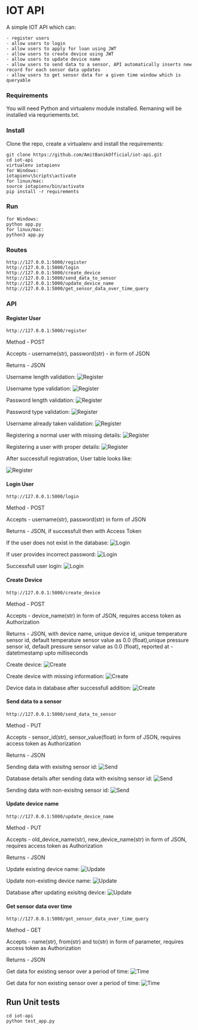 
# IOT API

A simple IOT API which can:

    - register users
    - allow users to login
    - allow users to apply for loan using JWT
    - allow users to create device using JWT
    - allow users to update device name
    - allow users to send data to a sensor, API automatically inserts new record for each sensor data updates
    - allow users to get sensor data for a given time window which is queryable 


### Requirements

You will need Python and virtualenv module installed. Remaning will be installed via requriements.txt.

### Install

Clone the repo, create a virtualenv and install the requirements:

```
git clone https://github.com/AmitBanikOfficial/iot-api.git
cd iot-api
virtualenv iotapienv
for Windows:
iotapienv\Scripts\activate
for linux/mac:
source iotapienv/bin/activate
pip install -r requirements
```

### Run 

```
for Windows:
python app.py
for linux/mac:
python3 app.py
```

### Routes

```
http://127.0.0.1:5000/register
http://127.0.0.1:5000/login
http://127.0.0.1:5000/create_device
http://127.0.0.1:5000/send_data_to_sensor
http://127.0.0.1:5000/update_device_name
http://127.0.0.1:5000/get_sensor_data_over_time_query
```

### API

#### Register User

```
http://127.0.0.1:5000/register
```
Method  - POST

Accepts - username(str), password(str) - in form of JSON

Returns - JSON

Username length validation:
![Register](screenshots/01username_length_validation.png)

Username type validation:
![Register](screenshots/02username_should_be_only_alphanumeric.png)

Password length validation:
![Register](screenshots/03password_length_validation.png)

Password type validation:
![Register](screenshots/04password_cannot_have_space.png)

Username already taken validation:
![Register](screenshots/05username_is_already_taken.png)


Registering a normal user with missing details:
![Register](screenshots/06register_normal_user_with_missing_details.png)

Registering a user with proper details:
![Register](screenshots/07register_user_with_proper_details.png)

After successfull registration, User table looks like:

![Register](screenshots/08user_data_in_table_after_successful_registration.png)


#### Login User

```
http://127.0.0.1:5000/login
```

Method  - POST 

Accepts - username(str), password(str) in form of JSON

Returns - JSON, if successfull then with Access Token

If the user does not exist in the database:
![Login](screenshots/09login_user_does_not_exist.png)

If user provides incorrect password:
![Login](screenshots/10login_user_with_incorrect_password.png)

Successfull user login:
![Login](screenshots/11login_success.png)



#### Create Device

```
http://127.0.0.1:5000/create_device
```

Method  - POST 

Accepts - device_name(str) in form of JSON, requires access token as Authorization

Returns - JSON, with device name, unique device id, unique temperature sensor id, default temperature sensor value as 0.0 (float),unique pressure sensor id, default pressure sensor value as 0.0 (float), reported at - datetimestamp upto milliseconds

Create device:
![Create](screenshots/12create_device.png)

Create device with missing information:
![Create](screenshots/13create_device_with_incorrect_information.png)


Device data in database after successfull addition:
![Create](screenshots/14create_device_success_db.png)


#### Send data to a sensor

```
http://127.0.0.1:5000/send_data_to_sensor
```

Method  - PUT 

Accepts - sensor_id(str), sensor_value(float) in form of JSON, requires access token as Authorization

Returns - JSON


Sending data with exisitng sensor id:
![Send](screenshots/15send_data_success.png)

Database details after sending data with exisitng sensor id:
![Send](screenshots/16send_data_success_db_details.png)

Sending data with non-exisitng sensor id:
![Send](screenshots/17send_data_nonexist_sensor.png)


#### Update device name

```
http://127.0.0.1:5000/update_device_name
```

Method  - PUT 

Accepts - old_device_name(str), new_device_name(str) in form of JSON, requires access token as Authorization

Returns - JSON

Update existing device name:
![Update](screenshots/18update_existing_device_name.png)

Update non-existing device name:
![Update](screenshots/19update_non_existing_device_name.png)

Database after updating exisitng device:
![Update](screenshots/20update_existing_device_database.png)


#### Get sensor data over time

```
http://127.0.0.1:5000/get_sensor_data_over_time_query
```

Method  - GET 

Accepts - name(str), from(str) and to(str) in form of parameter, requires access token as Authorization

Returns - JSON

Get data for existing sensor over a period of time:
![Time](screenshots/21get_data_existing_device.png)

Get data for non existing sensor over a period of time:
![Time](screenshots/22get_data_non_existing_device.png)


## Run Unit tests

```
cd iot-api
python test_app.py
```



















